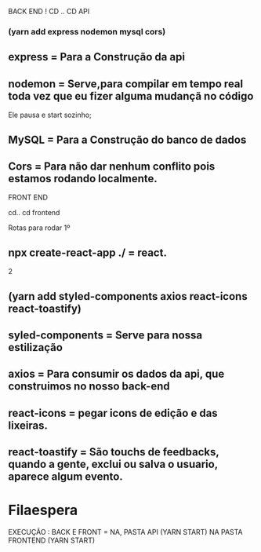BACK END
!
CD ..
CD API
### (yarn add express nodemon mysql cors)

## express = Para a Construção da api

## nodemon = Serve,para compilar em tempo real toda vez que eu fizer alguma mudançã no código
Ele pausa e start sozinho;

## MySQL = Para a Construção do banco de dados

## Cors = Para não dar nenhum conflito pois estamos rodando localmente.

FRONT END

cd..
cd frontend

Rotas para rodar
1º
## npx create-react-app ./ = react.

2
## (yarn add styled-components axios react-icons react-toastify)

## syled-components = Serve para nossa estilização

## axios = Para consumir os dados da api, que construimos no nosso back-end

## react-icons = pegar icons de edição e das lixeiras.

## react-toastify = São touchs de feedbacks, quando a gente, exclui ou salva o usuario, aparece algum evento.
# Filaespera

EXECUÇÃO : BACK E FRONT = NA, PASTA API (YARN START) 
NA PASTA FRONTEND (YARN START)
